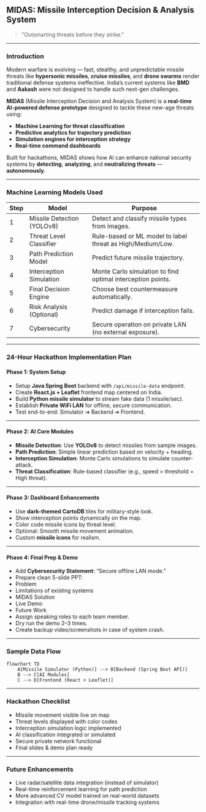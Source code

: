 ## MIDAS: Missile Interception Decision & Analysis System

> "Outsmarting threats before they strike." 

---

###  Introduction

Modern warfare is evolving — fast, stealthy, and unpredictable missile threats like **hypersonic missiles**, **cruise missiles**, and **drone swarms** render traditional defense systems ineffective. India’s current systems like **BMD** and **Aakash** were not designed to handle such next-gen challenges.

**MIDAS** (Missile Interception Decision and Analysis System) is a **real-time AI-powered defense prototype** designed to tackle these new-age threats using:

- **Machine Learning for threat classification**
- **Predictive analytics for trajectory prediction**
- **Simulation engines for interception strategy**
- **Real-time command dashboards**

Built for hackathons, MIDAS shows how AI can enhance national security systems by **detecting**, **analyzing**, and **neutralizing threats** — **autonomously**.

---

### Machine Learning Models Used

| Step | Model | Purpose |
|------|-------|---------|
| 1 | Missile Detection (YOLOv8) | Detect and classify missile types from images. |
| 2 | Threat Level Classifier | Rule-based or ML model to label threat as High/Medium/Low. |
| 3 | Path Prediction Model | Predict future missile trajectory. |
| 4 | Interception Simulation | Monte Carlo simulation to find optimal interception points. |
| 5 | Final Decision Engine | Choose best countermeasure automatically. |
| 6 | Risk Analysis (Optional) | Predict damage if interception fails. |
| 7 | Cybersecurity | Secure operation on private LAN (no external exposure). |

---

###  24-Hour Hackathon Implementation Plan

####  Phase 1: System Setup

-  Setup **Java Spring Boot** backend with `/api/missile-data` endpoint.
-  Create **React.js + Leaflet** frontend map centered on India.
-  Build **Python missile simulator** to stream fake data (1 missile/sec).
-  Establish **Private WiFi LAN** for offline, secure communication.
-  Test end-to-end: Simulator ➔ Backend ➔ Frontend.

---

####  Phase 2: AI Core Modules

-  **Missile Detection**: Use **YOLOv8** to detect missiles from sample images.
-  **Path Prediction**: Simple linear prediction based on velocity + heading.
-  **Interception Simulation**: Monte Carlo simulations to simulate counter-attack.
-  **Threat Classification**: Rule-based classifier (e.g., speed > threshold = High threat).

---

####  Phase 3: Dashboard Enhancements

-  Use **dark-themed CartoDB** tiles for military-style look.
-  Show interception points dynamically on the map.
-  Color code missile icons by threat level.
-  Optional: Smooth missile movement animation.
-  Custom **missile icons** for realism.

---

#### Phase 4: Final Prep & Demo

-  Add **Cybersecurity Statement**: “Secure offline LAN mode.”
-  Prepare clean 5-slide PPT:
  - Problem
  - Limitations of existing systems
  - MIDAS Solution
  - Live Demo
  - Future Work
-  Assign speaking roles to each team member.
-  Dry run the demo 2–3 times.
-  Create backup video/screenshots in case of system crash.

---

###  Sample Data Flow
```
flowchart TD
    A[Missile Simulator (Python)] --> B[Backend (Spring Boot API)]
    B --> C[AI Modules]
    C --> D[Frontend (React + Leaflet)]
```

---

###  Hackathon Checklist

-  Missile movement visible live on map
-  Threat levels displayed with color codes
-  Interception simulation logic implemented
-  AI classification integrated or simulated
-  Secure private network functional
-  Final slides & demo plan ready

---

###  Future Enhancements

- Live radar/satellite data integration (instead of simulator)
- Real-time reinforcement learning for path prediction
- More advanced CV model trained on real-world datasets
- Integration with real-time drone/missile tracking systems